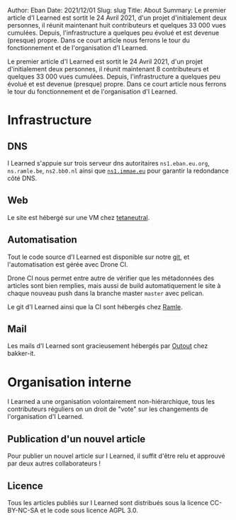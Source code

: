 Author: Eban
Date: 2021/12/01
Slug: slug
Title: About
Summary: Le premier article d'I Learned est sortit le 24 Avril 2021, d'un projet d'initialement deux personnes, il réunit maintenant huit contributeurs et quelques 33 000 vues cumulées. Depuis, l'infrastructure a quelques peu évolué et est devenue (presque) propre. Dans ce court article nous ferrons le tour du fonctionnement et de l'organisation d'I Learned.

Le premier article d'I Learned est sortit le 24 Avril 2021, d'un projet d'initialement deux personnes, il réunit maintenant 8 contributeurs et quelques 33 000 vues cumulées. Depuis, l'infrastructure a quelques peu évolué et est devenue (presque) propre. Dans ce court article nous ferrons le tour du fonctionnement et de l'organisation d'I Learned.

# Infrastructure

## DNS

I Learned s'appuie sur trois serveur dns autoritaires `ns1.eban.eu.org`, `ns.ramle.be`, `ns2.bb0.nl` ainsi que [`ns1.immae.eu`](http://ns1.immae.eu/) pour garantir la redondance côté DNS.

## Web

Le site est hébergé sur une VM chez [tetaneutral](http://tetaneutral.net). 

## Automatisation

Tout le code source d'I Learned est disponible sur notre [git](https://git.ilearned.eu.org), et l'automatisation est gérée avec Drone CI. 

Drone CI nous permet entre autre de vérifier que les métadonnées des articles sont bien remplies, mais aussi de build automatiquement le site à chaque nouveau push dans la branche master `master` avec pelican.

Le git d'I Learned ainsi que la CI sont hébergés chez [Ramle](https://ilearned.eu/authors.html).

## Mail

Les mails d'I Learned sont gracieusement hébergés par [Outout](https://ilearned.eu/authors.html) chez bakker-it.

# Organisation interne

I Learned a une organisation volontairement non-hiérarchique, tous les contributeurs réguliers on un droit de "vote" sur les changements de l'organisation d'I Learned.

## Publication d'un nouvel article

Pour publier un nouvel article sur I Learned, il suffit d'être relu et approuvé par deux autres collaborateurs !

## Licence

Tous les articles publiés sur I Learned sont distribués sous la licence CC-BY-NC-SA et le code sous licence AGPL 3.0.
